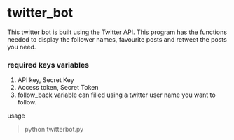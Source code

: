 # twitter_bot
This twitter bot is built using the Twitter API.
This program has the functions needed to display the follower names, favourite posts and retweet the posts you need.

### required keys variables
1. API key, Secret Key
2. Access token, Secret Token
3. follow_back variable can filled using a twitter user name you want to follow.

usage
> python twitterbot.py
